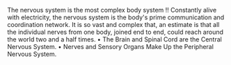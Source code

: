 The nervous system is the most complex
body system !!
Constantly alive with electricity, the nervous
system is the body's prime communication
and coordination network.
It is so vast and complex that, an estimate
is that all the individual nerves from one
body, joined end to end, could reach around
the world two and a half times.
• The Brain and Spinal Cord are the Central
Nervous System.
• Nerves and Sensory Organs Make Up the
Peripheral Nervous System.